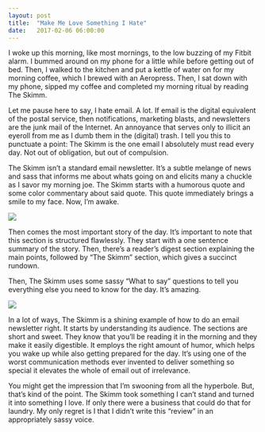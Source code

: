 ```yaml
---
layout: post
title:  "Make Me Love Something I Hate"
date:   2017-02-06 06:00:00
---
```


I woke up this morning, like most mornings, to the low buzzing of my Fitbit alarm. I bummed around on my phone for a little while before getting out of bed. Then, I walked to the kitchen and put a kettle of water on for my morning coffee, which I brewed with an Aeropress. Then, I sat down with my phone, sipped my coffee and completed my morning ritual by reading The Skimm.

Let me pause here to say, I hate email. A lot. If email is the digital equivalent of the postal service, then notifications, marketing blasts, and newsletters are the junk mail of the Internet. An annoyance that serves only to illicit an eyeroll from me as I dumb them in the (digital) trash. I tell you this to punctuate a point: The Skimm is the one email I absolutely must read every day. Not out of obligation, but out of compulsion.

The Skimm isn’t a standard email newsletter. It’s a subtle melange of news and sass that informs me about whats going on and elicits many a chuckle as I savor my morning joe. The Skimm starts with a humorous quote and some color commentary about said quote. This quote immediately brings a smile to my face. Now, I’m awake.

![](/assets/images/posts/2016-02-06-make-me-love-something-i-hate/quote.png)

Then comes the most important story of the day. It’s important to note that this section is structured flawlessly. They start with a one sentence summary of the story. Then, there’s a reader’s digest section explaining the main points, followed by “The Skimm” section, which gives a succinct rundown.

Then, The Skimm uses some sassy “What to say” questions to tell you everything else you need to know for the day. It’s amazing.

![](/assets/images/posts/2016-02-06-make-me-love-something-i-hate/news.png)

In a lot of ways, The Skimm is a shining example of how to do an email newsletter right. It starts by understanding its audience. The sections are short and sweet. They know that you’ll be reading it in the morning and they make it easily digestible. It employs the right amount of humor, which helps you wake up while also getting prepared for the day. It’s using one of the worst communication methods ever invented to deliver something so special it elevates the whole of email out of irrelevance.

You might get the impression that I’m swooning from all the hyperbole. But, that’s kind of the point. The Skimm took something I can’t stand and turned it into something I love. If only there were a business that could do that for laundry. My only regret is I that I didn’t write this “review” in an appropriately sassy voice.

